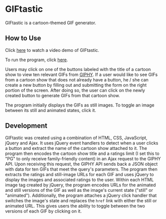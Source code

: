 # GIFtastic

GIFtastic is a cartoon-themed GIF generator. 

## How to Use

Click <a href = "https://youtu.be/qJJkcRRzHhk">here</a> to watch a video demo of GIFtastic.

To run the program, click <a href = "https://lkanand.github.io/GIFtastic">here</a>.

Users may click on one of the buttons labeled with the title of a cartoon show to view ten relevant GIFs from <a href = "https://giphy.com">GIPHY</a>. If a user would like to see GIFs from a cartoon show that does not already have a button, he / she can create a new button by filling out and submitting the form on the right portion of the screen. After doing so, the user can click on the newly created button to generate GIFs from that cartoon show.

The program initially displays the GIFs as still images. To toggle an image between its still and animated states, click it.

## Development 

GIFtastic was created using a combination of HTML, CSS, JavaScript, jQuery and Ajax. It uses jQuery event handlers to detect when a user clicks a button and extract the name of the cartoon show attached to it. The program then encodes the cartoon show title and a ratings limit (I set this to "PG" to only receive family-friendly content) in an Ajax request to the GIPHY API. Upon receiving this request, the GIPHY API sends back a JSON object with data for ten GIFs that meet the query's parameters. The program then extracts the ratings and still-image URLs for each GIF and uses jQuery to display the images and associated ratings to the user. Within each HTML image tag created by jQuery, the program encodes URLs for the animated and still versions of the GIF as well as the image's current state ("still" or "animated"). Additionally, the program attaches a jQuery click handler that switches the image's state and replaces the `href` link with either the still or animated URL. This gives users the ability to toggle between the two versions of each GIF by clicking on it.